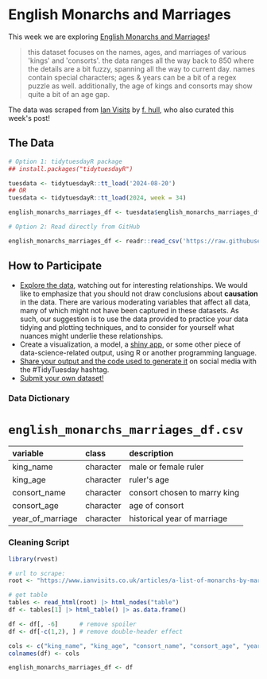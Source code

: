 # English Monarchs and Marriages 

This week we are exploring [English Monarchs and Marriages](https://github.com/frankiethull/english_monarch_marriages)! 

> this dataset focuses on the names, ages, and marriages of various 'kings' and 'consorts'. the data ranges all the way back to 850 where the details are a bit fuzzy, spanning all the way to current day. names contain special characters; ages & years can be a bit of a regex puzzle as well. additionally, the age of kings and consorts may show quite a bit of an age gap. 

The data was scraped from [Ian Visits](https://www.ianvisits.co.uk/articles/a-list-of-monarchs-by-marriage-6857/) by [f. hull](https://github.com/frankiethull), who also curated this week's post!

## The Data

```r
# Option 1: tidytuesdayR package 
## install.packages("tidytuesdayR")

tuesdata <- tidytuesdayR::tt_load('2024-08-20')
## OR
tuesdata <- tidytuesdayR::tt_load(2024, week = 34)

english_monarchs_marriages_df <- tuesdata$english_monarchs_marriages_df

# Option 2: Read directly from GitHub

english_monarchs_marriages_df <- readr::read_csv('https://raw.githubusercontent.com/rfordatascience/tidytuesday/main/data/2024/2024-08-20/english_monarchs_marriages_df.csv')
```

## How to Participate

- [Explore the data](https://r4ds.hadley.nz/), watching out for interesting relationships. We would like to emphasize that you should not draw conclusions about **causation** in the data. There are various moderating variables that affect all data, many of which might not have been captured in these datasets. As such, our suggestion is to use the data provided to practice your data tidying and plotting techniques, and to consider for yourself what nuances might underlie these relationships.
- Create a visualization, a model, a [shiny app](https://shiny.posit.co/), or some other piece of data-science-related output, using R or another programming language.
- [Share your output and the code used to generate it](../../../sharing.md) on social media with the #TidyTuesday hashtag.
- [Submit your own dataset!](../../../pr_instructions.md)

### Data Dictionary

# `english_monarchs_marriages_df.csv`

|variable         |class     |description      |
|:----------------|:---------|:----------------|
|king_name        |character |male or female ruler        |
|king_age         |character |ruler's age         |
|consort_name     |character |consort chosen to marry king     |
|consort_age      |character |age of consort      |
|year_of_marriage |character |historical year of marriage |

### Cleaning Script

```r
library(rvest)

# url to scrape:
root <- "https://www.ianvisits.co.uk/articles/a-list-of-monarchs-by-marriage-6857/"

# get table
tables <- read_html(root) |> html_nodes("table")
df <- tables[1] |> html_table() |> as.data.frame()

df <- df[, -6]      # remove spoiler 
df <- df[-c(1,2), ] # remove double-header effect

cols <- c("king_name", "king_age", "consort_name", "consort_age", "year_of_marriage")
colnames(df) <- cols

english_monarchs_marriages_df <- df
```
